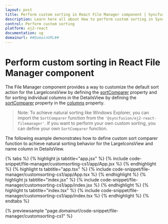 ```yaml
---
layout: post
title: Perform custom sorting in React File Manager component | Syncfusion
description: Learn here all about How to perform custom sorting in Syncfusion React File Manager component of Syncfusion Essential JS 2 and more.
control: Perform custom sorting 
platform: ej2-react
documentation: ug
domainurl: ##DomainURL##
---
```


# Perform custom sorting in React File Manager component

The File Manager component provides a way to customize the default sort action for the LargeIconsView by defining the [sortComparer](https://ej2.syncfusion.com/react/documentation/api/file-manager#sortcomparer) property and for sorting individual columns in the DetailsView by defining the [sortComparer](https://ej2.syncfusion.com/react/documentation/api/file-manager/column/#sortcomparer) property in the [columns](https://ej2.syncfusion.com/react/documentation/api/file-manager/column/) property.

>Note: To achieve natural sorting like Windows Explorer, you can import the `SortComparer` function from the `'@syncfusion/ej2-react-filemanager'`. If you want to perform your own custom sorting, you can define your own `SortComparer` function.

The following example demonstrates how to define custom sort comparer function to achieve natural sorting behavior for the LargeIconsView and name column in DetailsView.

{% tabs %}
{% highlight js tabtitle="app.jsx" %}
{% include code-snippet/file-manager/customsorting-cs1/app/App.jsx %}
{% endhighlight %}
{% highlight ts tabtitle="app.tsx" %}
{% include code-snippet/file-manager/customsorting-cs1/app/App.tsx %}
{% endhighlight %}
{% highlight js tabtitle="index.jsx" %}
{% include code-snippet/file-manager/customsorting-cs1/app/index.jsx %}
{% endhighlight %}
{% highlight ts tabtitle="index.tsx" %}
{% include code-snippet/file-manager/customsorting-cs1/app/index.tsx %}
{% endhighlight %}
{% endtabs %}

 {% previewsample "page.domainurl/code-snippet/file-manager/customsorting-cs1" %}